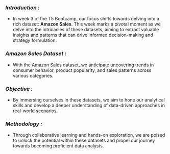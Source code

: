 ### *Introduction :*
* In week 3 of the T5 Bootcamp, our focus shifts towards delving into a rich dataset: **Amazon Sales**. This week marks a pivotal moment as we delve into the intricacies of these datasets, aiming to extract valuable insights and patterns that can drive informed decision-making and strategy formulation.

### *Amazon Sales Dataset :*
* With the Amazon Sales dataset, we anticipate uncovering trends in consumer behavior, product popularity, and sales patterns across various categories.

### *Objective :*
* By immersing ourselves in these datasets, we aim to hone our analytical skills and develop a deeper understanding of data-driven approaches in real-world scenarios.

### *Methodology :*
* Through collaborative learning and hands-on exploration, we are poised to unlock the potential within these datasets and propel our journey towards becoming proficient data analysts.
